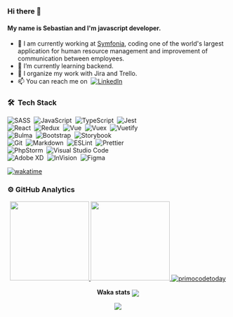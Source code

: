### Hi there 👋

#### My name is Sebastian and I'm javascript developer.

- 🔭  I am currently working at [Symfonia](https://symfonia.pl/), coding one of the world's largest application for human resource management and improvement of communication between employees.
- 🌱  I’m currently learning backend.
- 🔁  I organize my work with Jira and Trello.
- 📫  You can reach me on  &nbsp;<a href="https://www.linkedin.com/in/sebastianbieluczyk/" target="_blank">![LinkedIn](https://img.shields.io/badge/-LinkedIn-0077B5?style=flat&logo=linkedin&logoColor=fff)</a>

### 🛠 &nbsp;Tech Stack

![SASS](https://img.shields.io/badge/-SASS-333333?style=flat&logo=CSS3)&nbsp;
![JavaScript](https://img.shields.io/badge/-JavaScript-333333?style=flat&logo=javascript)&nbsp;
![TypeScript](https://img.shields.io/badge/-TypeScript-333333?style=flat&logo=typescript)&nbsp;
![Jest](https://img.shields.io/badge/-Jest-333333?style=flat&logo=Jest)\
![React](https://img.shields.io/badge/-React-333333?style=flat&logo=react)&nbsp;
![Redux](https://img.shields.io/badge/-Redux-333333?style=flat&logo=redux)&nbsp;
![Vue](https://img.shields.io/badge/-Vue.js-333333?style=flat&logo=vue.js)&nbsp;
![Vuex](https://img.shields.io/badge/-Vuex-333333?style=flat&logo=vue.js)&nbsp;
![Vuetify](https://img.shields.io/badge/-Vuetify-333333?style=flat&logo=vuetify)\
![Bulma](https://img.shields.io/badge/-Bulma-333333?style=flat&logo=bulma)&nbsp;
![Bootstrap](https://img.shields.io/badge/-Bootstrap-333333?style=flat&logo=bootstrap)&nbsp;
![Storybook](https://img.shields.io/badge/-Storybook-333333?style=flat&logo=storybook)\
![Git](https://img.shields.io/badge/-Git-333333?style=flat&logo=git)&nbsp;
![Markdown](https://img.shields.io/badge/-Markdown-333333?style=flat&logo=markdown)&nbsp;
![ESLint](https://img.shields.io/badge/-ESLint-333333?style=flat&logo=eslint)&nbsp;
![Prettier](https://img.shields.io/badge/-Prettier-333333?style=flat&logo=prettier)\
![PhpStorm](https://img.shields.io/badge/-PhpStorm-333333?style=flat&logo=phpstorm)&nbsp;
![Visual Studio Code](https://img.shields.io/badge/-Visual%20Studio%20Code-333333?style=flat&logo=visual-studio-code)\
![Adobe XD](https://img.shields.io/badge/-Adobe%20XD-333333?style=flat&logo=adobe-xd)&nbsp;
![InVision](https://img.shields.io/badge/-InVision-333333?style=flat&logo=invision)&nbsp;
![Figma](https://img.shields.io/badge/-Figma-333333?style=flat&logo=figma)&nbsp;

[![wakatime](https://wakatime.com/badge/user/007d7d1f-8984-40f5-98ce-7ce206f3569b.svg)](https://wakatime.com/@007d7d1f-8984-40f5-98ce-7ce206f3569b)


### ⚙️ GitHub Analytics
<p align="center">
  <a href="https://github.com/primocodetoday">
    <img height="180em" src="https://github-readme-stats-eight-theta.vercel.app/api?username=primocodetoday&show_icons=true&theme=algolia&include_all_commits=true&count_private=true" />
    <img height="180em" src="https://github-readme-stats-eight-theta.vercel.app/api/top-langs/?username=primocodetoday&layout=compact&theme=algolia" />
    <img align="center" src="https://github-readme-streak-stats.herokuapp.com/?user=primocodetoday&theme=algolia" alt="primocodetoday" />
  </a>
</p> 
<div align="center">
  <b>Waka stats</b>
  
  <img align="center" src="https://wakatime.com/share/@Primoza/a48998ba-66f7-45a8-a939-b79cfbec46cd.png" />
</div> 
<p align="center">
  <a href="https://wakatime.com/@Primoza">
    <img align="center" src="https://github-readme-stats.vercel.app/api/wakatime?username=@Primoza&theme=algolia&layout=compact" />
  </a>
</p>


